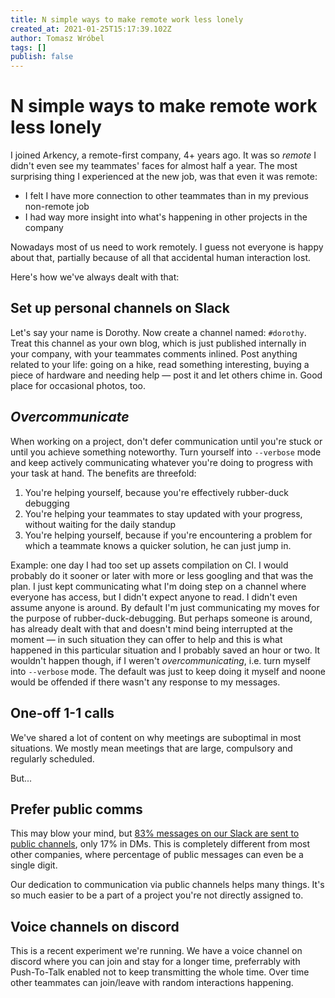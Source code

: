 ```yaml
---
title: N simple ways to make remote work less lonely
created_at: 2021-01-25T15:17:39.102Z
author: Tomasz Wróbel
tags: []
publish: false
---
```


# N simple ways to make remote work less lonely

I joined Arkency, a remote-first company, 4+ years ago. It was so _remote_ I didn't even see my teammates' faces for almost half a year. The most surprising thing I experienced at the new job, was that even it was remote:

* I felt I have more connection to other teammates than in my previous non-remote job
* I had way more insight into what's happening in other projects in the company

Nowadays most of us need to work remotely. I guess not everyone is happy about that, partially because of all that accidental human interaction lost.

Here's how we've always dealt with that:

## Set up personal channels on Slack

Let's say your name is Dorothy. Now create a channel named: `#dorothy`. Treat this channel as your own blog, which is just published internally in your company, with your teammates comments inlined. Post anything related to your life: going on a hike, read something interesting, buying a piece of hardware and needing help — post it and let others chime in. Good place for occasional photos, too.

## _Overcommunicate_

When working on a project, don't defer communication until you're stuck or until you achieve something noteworthy. Turn yourself into `--verbose` mode and keep actively communicating whatever you're doing to progress with your task at hand. The benefits are threefold:

1. You're helping yourself, because you're effectively rubber-duck debugging
2. You're helping your teammates to stay updated with your progress, without waiting for the daily standup
3. You're helping yourself, because if you're encountering a problem for which a teammate knows a quicker solution, he can just jump in.

Example: one day I had too set up assets compilation on CI. I would probably do it sooner or later with more or less googling and that was the plan. I just kept communicating what I'm doing step on a channel where everyone has access, but I didn't expect anyone to read. I didn't even assume anyone is around. By default I'm just communicating my moves for the purpose of rubber-duck-debugging. But perhaps someone is around, has already dealt with that and doesn't mind being interrupted at the moment — in such situation they can offer to help and this is what happened in this particular situation and I probably saved an hour or two. It wouldn't happen though, if I weren't _overcommunicating_, i.e. turn myself into `--verbose` mode. The default was just to keep doing it myself and noone would be offended if there wasn't any response to my messages.

<!-- #bleach-tomw -->

## One-off  1-1 calls

We've shared a lot of content on why meetings are suboptimal in most situations. We mostly mean meetings that are large, compulsory and regularly scheduled.

But...

## Prefer public comms

This may blow your mind, but [83% messages on our Slack are sent to public channels](https://twitter.com/andrzejkrzywda/status/1352694180326289412), only 17% in DMs. This is completely different from most other companies, where percentage of public messages can even be a single digit.

Our dedication to communication via public channels helps many things. It's so much easier to be a part of a project you're not directly assigned to. 

## Voice channels on discord

This is a recent experiment we're running. We have a voice channel on discord where you can join and stay for a longer time, preferrably with Push-To-Talk enabled not to keep transmitting the whole time. Over time other teammates can join/leave with random interactions happening.
